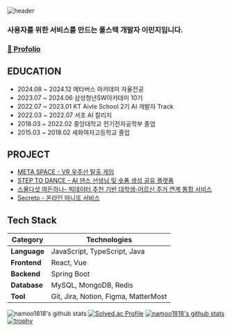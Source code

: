 ![header](https://capsule-render.vercel.app/api?type=waving&color=F7CAC9&fontColor=92A8D1&fontAlignY=45&height=220&section=header&text=Minji%20Lee&fontSize=40)

### 사용자를 위한 서비스를 만드는 풀스택 개발자 이민지입니다. 
### [📄 Profolio](https://www.canva.com/design/DAGGBJkUmCY/sySKp9_lwy0PDQCQLtLbeQ/view?utm_content=DAGGBJkUmCY&utm_campaign=share_your_design&utm_medium=link&utm_source=shareyourdesignpanel)

## EDUCATION
- 2024.08 ~ 2024.12 메타버스 아카데미 자율전공
- 2023.07 ~ 2024.06 삼성청년SW아카데미 10기
- 2022.07 ~ 2023.01 KT Aivle School 2기 AI 개발자 Track
- 2022.03 ~ 2022.07 서초 AI 칼리지
- 2018.03 ~ 2022.02 중앙대학교 전기전자공학부 졸업
- 2015.03 ~ 2018.02 세화여자고등학교 졸업

## PROJECT
- [META SPACE - VR 우주선 탈출 게임](https://github.com/namoo1818/META-SPACE-VR)
- [STEP TO DANCE - AI 댄스 선생님 및 숏폼 생성 공유 플랫폼](https://github.com/namoo1818/StepToDance)
- [스물다섯 여든하나- 빅데이터 추천 기반 대학생-어르신 주거 연계 통합 서비스](https://github.com/namoo1818/tfeo)
- [Secreto - 온라인 마니또 서비스](https://github.com/namoo1818/Secreto)

## Tech Stack
| Category    | Technologies                                                                                                                                                                                                 |
|-------------|--------------------------------------------------------------------------------------------------------------------------------------------------------------------------------------------------------------|
| **Language**     | JavaScript, TypeScript, Java |
| **Frontend**  | React, Vue |
| **Backend** |  Spring Boot  |
| **Database** |   MySQL, MongoDB, Redis   |
| **Tool** | Git, Jira, Notion, Figma, MatterMost |

![namoo1818's github stats](https://github-readme-stats.vercel.app/api?username=namoo1818&show_icons=true)
[![Solved.ac Profile](http://mazassumnida.wtf/api/v2/generate_badge?boj=namoo1818)](https://solved.ac/namoo1818/)
[![namoo1818's github stats](https://github-readme-stats.vercel.app/api/top-langs/?username=namoo1818&show_icons=true&hide_border=true&title_color=004386&icon_color=004386&layout=compact)](https://github.com/namoo1818)
[![trophy](https://github-profile-trophy.vercel.app/?username=namoo1818)](https://github.com/ryo-ma/github-profile-trophy)

<!--
**namoo1818/namoo1818** is a ✨ _special_ ✨ repository because its `README.md` (this file) appears on your GitHub profile.

Here are some ideas to get you started:

- 🔭 I’m currently working on ...
- 🌱 I’m currently learning ...
- 👯 I’m looking to collaborate on ...
- 🤔 I’m looking for help with ...
- 💬 Ask me about ...
- 📫 How to reach me: ...
- 😄 Pronouns: ...
- ⚡ Fun fact: ...
-->
